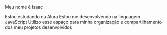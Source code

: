 Meu nome é Isaac

Estou estudando na Alura
Estou me desenvolvendo na linguagem JavaScript
Utilizo esse espaço para minha organização e compartilhamento dos meu projetos desenvolvidos
